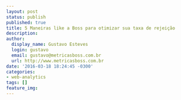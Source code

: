 ```yaml
---
layout: post
status: publish
published: true
title: 5 Maneiras like a Boss para otimizar sua taxa de rejeição
description:
author:
  display_name: Gustavo Esteves
  login: gustavo
  email: gustavo@metricasboss.com.br
  url: http://www.metricasboss.com.br
date: '2016-03-18 18:24:45 -0300'
categories:
- web-analytics
tags: []
feature_img: 
---
```

